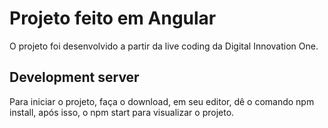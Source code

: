 # Projeto feito em Angular

O projeto foi desenvolvido a partir da live coding da Digital Innovation One.

## Development server

Para iniciar o projeto, faça o download, em seu editor, dê o comando npm install, após isso, o npm start para visualizar o projeto.
